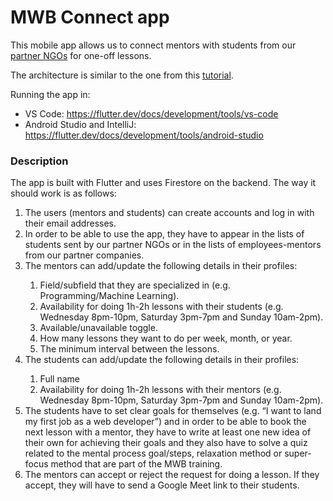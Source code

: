 # MWB Connect app
This mobile app allows us to connect mentors with students from our <a href="https://www.mentorswithoutborders.net/partners.php" target="_blank">partner NGOs</a> for one-off lessons.

The architecture is similar to the one from this <a href="https://medium.com/flutter-community/flutter-firebase-realtime-database-crud-operations-using-provider-c242a01f6a10" target="_blank">tutorial</a>. 

Running the app in:
* VS Code: https://flutter.dev/docs/development/tools/vs-code
* Android Studio and IntelliJ: https://flutter.dev/docs/development/tools/android-studio

### Description
The app is built with Flutter and uses Firestore on the backend. The way it should work is as follows:
<ol>
<li>The users (mentors and students) can create accounts and log in with their email addresses.</li>
<li>In order to be able to use the app, they have to appear in the lists of students sent by our partner NGOs or in the lists of employees-mentors from our partner companies.</li>
<li>The mentors can add/update the following details in their profiles:</li>
<ol>
<li>Field/subfield that they are specialized in (e.g. Programming/Machine Learning).</li>
<li>Availability for doing 1h-2h lessons with their students (e.g. Wednesday 8pm-10pm, Saturday 3pm-7pm and Sunday 10am-2pm).</li>
<li>Available/unavailable toggle.</li>
<li>How many lessons they want to do per week, month, or year.</li>
<li>The minimum interval between the lessons.</li>
</ol>
<li>The students can add/update the following details in their profiles:</li>
<ol>
<li>Full name</li>
<li>Availability for doing 1h-2h lessons with their mentors (e.g. Wednesday 8pm-10pm, Saturday 3pm-7pm and Sunday 10am-2pm).</li>
</ol>
<li>The students have to set clear goals for themselves (e.g. “I want to land my first job as a web developer”) and in order to be able to book the next lesson with a mentor, they have to write at least one new idea of their own for achieving their goals and they also have to solve a quiz related to the mental process goal/steps, relaxation method or super-focus method that are part of the MWB training.</li>
<li>The mentors can accept or reject the request for doing a lesson. If they accept, they will have to send a Google Meet link to their students.</li>
</ol>